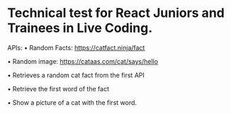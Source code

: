 # Technical test for React Juniors and Trainees in Live Coding.

APIs:
• Random Facts: https://catfact.ninja/fact

• Random image: https://cataas.com/cat/says/hello

• Retrieves a random cat fact from the first API

• Retrieve the first word of the fact

• Show a picture of a cat with the first word.
